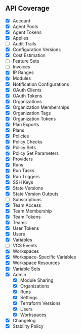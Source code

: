 ## API Coverage


- [x] Account
- [x] Agent Pools
- [x] Agent Tokens
- [x] Applies
- [ ] Audit Trails
- [x] Configuration Versions
- [x] Cost Estimation
- [ ] Feature Sets
- [ ] Invoices
- [x] IP Ranges
- [x] Modules
- [x] Notification Configurations
- [x] OAuth Clients
- [x] OAuth Tokens
- [x] Organizations
- [x] Organization Memberships
- [x] Organization Tags
- [x] Organization Tokens
- [x] Plan Exports
- [x] Plans
- [x] Policies
- [x] Policy Checks
- [x] Policy Sets
- [x] Policy Set Parameters
- [x] Providers
- [x] Runs
- [x] Run Tasks
- [x] Run Triggers
- [x] SSH Keys
- [x] State Versions
- [x] State Version Outputs
- [ ] Subscriptions
- [x] Team Access
- [x] Team Membership
- [x] Team Tokens
- [x] Teams
- [x] User Tokens
- [x] Users
- [x] Variables
- [ ] VCS Events
- [x] Workspaces
- [x] Workspace-Specific Variables
- [x] Workspace Resources
- [x] Variable Sets
- [x] Admin
  - [x] Module Sharing 
  - [x] Organizations
  - [x] Runs
  - [x] Settings
  - [x] Terraform Versions
  - [x] Users
  - [x] Workspaces
- [x] Changelog
- [x] Stability Policy
